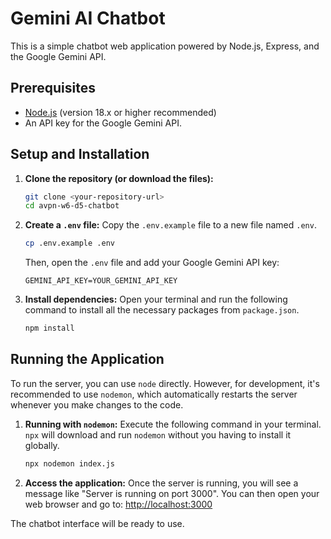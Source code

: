 # Gemini AI Chatbot

This is a simple chatbot web application powered by Node.js, Express, and the Google Gemini API.

## Prerequisites

- [Node.js](https://nodejs.org/) (version 18.x or higher recommended)
- An API key for the Google Gemini API.

## Setup and Installation

1.  **Clone the repository (or download the files):**
    ```bash
    git clone <your-repository-url>
    cd avpn-w6-d5-chatbot

    ```

2.  **Create a `.env` file:**
    Copy the `.env.example` file to a new file named `.env`.
    ```bash
    cp .env.example .env
    ```
    Then, open the `.env` file and add your Google Gemini API key:
    ```
    GEMINI_API_KEY=YOUR_GEMINI_API_KEY
    ```

3.  **Install dependencies:**
    Open your terminal and run the following command to install all the necessary packages from `package.json`.
    ```bash
    npm install
    ```

## Running the Application

To run the server, you can use `node` directly. However, for development, it's recommended to use `nodemon`, which automatically restarts the server whenever you make changes to the code.

1.  **Running with `nodemon`:**
    Execute the following command in your terminal. `npx` will download and run `nodemon` without you having to install it globally.
    ```bash
    npx nodemon index.js
    ```

2.  **Access the application:**
    Once the server is running, you will see a message like "Server is running on port 3000". You can then open your web browser and go to:
    [http://localhost:3000](http://localhost:3000)

The chatbot interface will be ready to use.
